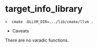 # target_info_library

```console
>  cmake -DLLVM_DIR=.../lib/cmake/llvm .
```

* Caveats

There are no varadic functions.

